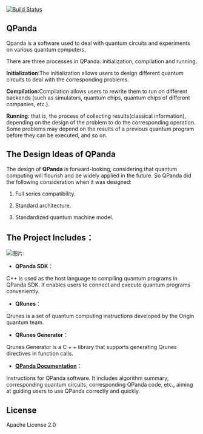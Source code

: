[![Build Status](https://travis-ci.org/OriginQ/QPanda-SDK.svg?branch=master)](https://travis-ci.org/OriginQ/QPanda-SDK)
## QPanda
Qpanda is a software used to deal with quantum circuits and experiments on various quantum computers.

There are three processes in QPanda: initialization, compilation and running.

**Initialization**:The initialization allows users to design different quantum circuits to deal with the corresponding problems.

**Compilation**:Compilation allows users to rewrite them to run on different backends (such as simulators, quantum chips, quantum chips of different companies, etc.).

**Running**: that is, the process of collecting results(classical information), depending on the design of the problem to do the corresponding operation. Some problems may depend on the results of a previous quantum program before they can be executed, and so on.

## The Design Ideas of QPanda


The design of **QPanda** is forward-looking, considering that quantum computing will flourish and be widely applied in the future. So QPanda did the following consideration when it was designed:

1.  Full series compatibility.

2.  Standard architecture.

3.  Standardized quantum machine model.

## The Project Includes：

![图片: ](https://images-cdn.shimo.im/j71VAaimgHkKWXEW/image.png)

-   **QPanda SDK**：

C++ is used as the host language to compiling quantum programs in QPanda SDK. It enables users to connect and execute quantum programs conveniently.

-   **QRunes**：

Qrunes is a set of quantum computing instructions developed by the Origin quantum team.

-   **QRunes Generator**：

Qrunes Generator is a C + + library that supports generating Qrunes directives in function calls.

-   **[QPanda Documentation](./QPanda-2.0.Documentation/README.md)**：

 Instructions for QPanda software. It includes algorithm summary, corresponding quantum circuits, corresponding QPanda code, etc., aiming at guiding users to use QPanda correctly and quickly.

 ## License
 Apache License 2.0
